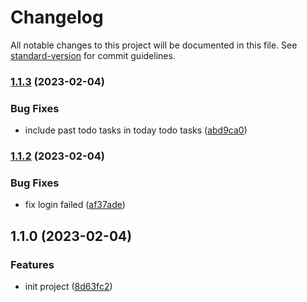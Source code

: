 # Changelog

All notable changes to this project will be documented in this file. See [standard-version](https://github.com/conventional-changelog/standard-version) for commit guidelines.

### [1.1.3](https://github.com/vivaxy/alfred-ticktick/compare/v1.1.2...v1.1.3) (2023-02-04)


### Bug Fixes

* include past todo tasks in today todo tasks ([abd9ca0](https://github.com/vivaxy/alfred-ticktick/commit/abd9ca08bebd6754943e4f31f4e4923fead6d68a))

### [1.1.2](https://github.com/vivaxy/alfred-ticktick/compare/v1.1.1...v1.1.2) (2023-02-04)


### Bug Fixes

* fix login failed ([af37ade](https://github.com/vivaxy/alfred-ticktick/commit/af37adec52bdfa6cb5874a46230c8f2391833f5e))

## 1.1.0 (2023-02-04)


### Features

* init project ([8d63fc2](https://github.com/vivaxy/alfred-ticktick/commit/8d63fc201d4db4cb628d5c1ba0ff0819be18165e))
